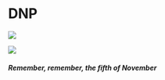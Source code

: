 # DNP

![](https://cdn.britannica.com/s:800x1000/63/102063-131-5530040E/wood-engraving-Gunpowder-Plot-cellars-Guy-Fawkes.jpg)

![](https://img.shields.io/github/last-commit/via-jesper/dnp?style=for-the-badge)
##### Remember, remember, the fifth of November

